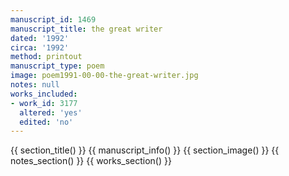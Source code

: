 ```yaml
---
manuscript_id: 1469
manuscript_title: the great writer
dated: '1992'
circa: '1992'
method: printout
manuscript_type: poem
image: poem1991-00-00-the-great-writer.jpg
notes: null
works_included:
- work_id: 3177
  altered: 'yes'
  edited: 'no'
---
```


{{ section_title() }}
{{ manuscript_info() }}
{{ section_image() }}
{{ notes_section() }}
{{ works_section() }}
